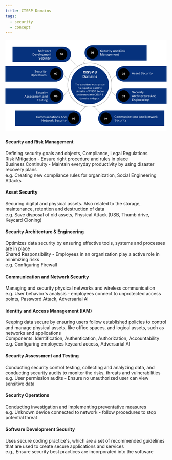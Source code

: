 ```yaml
---
title: CISSP Domains
tags:
  - security
  - concept
---
```


![CISSP Domains|600](../images/cissp-security-domains.png)

#### Security and Risk Management  
Defining security goals and objects, Compliance, Legal Regulations  
Risk Mitigation - Ensure right procedure and rules in place  
Business Continuity - Maintain everyday productivity by using disaster recovery plans  
e.g. Creating new compliance rules for organization, Social Engineering Attacks

#### Asset Security
Securing digital and physical assets. Also related to the storage, maintenance, retention and destruction of data  
e.g. Save disposal of old assets, Physical Attack (USB, Thumb drive, Keycard Cloning)

#### Security Architecture & Engineering
Optimizes data security by ensuring effective tools, systems and processes are in place  
Shared Responsibility - Employees in an organization play a active role in minimizing risks  
e.g. Configuring Firewall

#### Communication and Network Security  
Managing and security physical networks and wireless communication  
e.g. User behavior's analysis - employees connect to unprotected access points, Password Attack, Adversarial AI

#### Identity and Access Management (IAM)
Keeping data secure by ensuring users follow established policies to control and manage physical assets, like office spaces, and logical assets, such as networks and applications  
Components: Identification, Authentication, Authorization, Accountability  
e.g. Configuring employees keycard access, Adversarial AI

#### Security Assessment and Testing  
Conducting security control testing, collecting and analyzing data, and conducting security audits to monitor the risks, threats and vulnerabilities  
e.g. User permission audits - Ensure no unauthorized user can view sensitive data

#### Security Operations
Conducting investigation and implementing preventative measures  
e.g. Unknown device connected to network - follow procedures to stop potential threat

#### Software Development Security  
Uses secure coding practice's, which are a set of recommended guidelines that are used to create secure applications and services  
e.g., Ensure security best practices are incorporated into the software